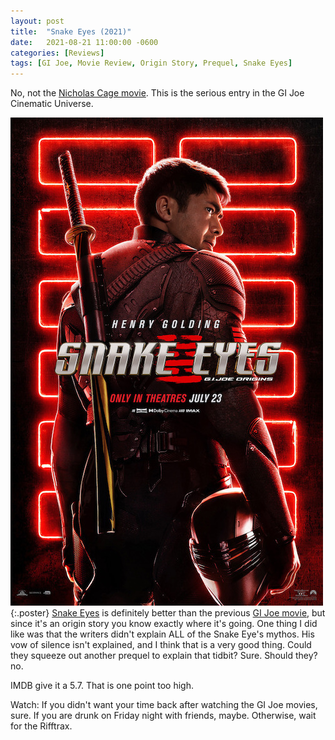 ```yaml
---
layout: post
title:  "Snake Eyes (2021)"
date:   2021-08-21 11:00:00 -0600
categories: [Reviews]
tags: [GI Joe, Movie Review, Origin Story, Prequel, Snake Eyes]
---
```


No, not the [Nicholas Cage movie](https://www.imdb.com/title/tt0120832/). This is the serious entry in the GI Joe Cinematic Universe.

![Snake Eyes GI Joe Origins poster](/assets/2021/08/snake-eyes-2021.jpg){:.poster} [Snake Eyes](https://www.imdb.com/title/tt8404256/) is definitely better than the previous [GI Joe movie](https://www.imdb.com/title/tt1046173/), but since it's an origin story you know exactly where it's going. One thing I did like was that the writers didn't explain ALL of the Snake Eye's mythos. His vow of silence isn't explained, and I think that is a very good thing. Could they squeeze out another prequel to explain that tidbit? Sure. Should they? no.

IMDB give it a 5.7. That is one point too high.

Watch: If you didn't want your time back after watching the GI Joe movies, sure. If you are drunk on Friday night with friends, maybe. Otherwise, wait for the Rifftrax.
